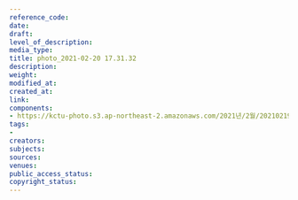 ```yaml
---
reference_code: 
date: 
draft: 
level_of_description: 
media_type: 
title: photo_2021-02-20 17.31.32
description: 
weight: 
modified_at: 
created_at: 
link: 
components:
- https://kctu-photo.s3.ap-northeast-2.amazonaws.com/2021년/2월/20210219_백기완+선생+발인.영결식.하관/백승호/photo_2021-02-20+17.31.32.jpeg
tags:
- 
creators: 
subjects: 
sources: 
venues: 
public_access_status: 
copyright_status: 
---
```

